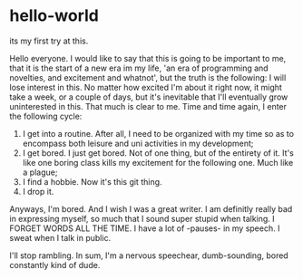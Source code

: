 # hello-world
its my first try at this.

Hello everyone. 
I would like to say that this is going to be important to me, that it is the start of a new era im my life, 'an era of programming and novelties, and excitement and whatnot', but the truth is the following: I will lose interest in this. No matter how excited I'm about it right now, it might take a week, or a couple of days, but it's inevitable that I'll eventually grow uninterested in this. That much is clear to me.
Time and time again, I enter the following cycle:

1) I get into a routine. After all, I need to be organized with my time so as to encompass both leisure and uni activities in my development;
2) I get bored. I just get bored. Not of one thing, but of the entirety of it. It's like one boring class kills my excitement for the following one. Much like a plague; 
3) I find a hobbie. Now it's this git thing. 
4) I drop it.

Anyways, I'm bored. And I wish I was a great writer. I am definitly really bad in expressing myself, so much that I sound super stupid when talking. I FORGET WORDS ALL THE TIME. I have a lot of -pauses- in my speech. I sweat when I talk in public. 

I'll stop rambling. In sum, I'm a nervous speechear, dumb-sounding, bored constantly kind of dude.
